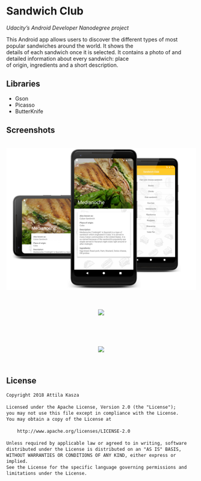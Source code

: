 # Sandwich Club

*Udacity’s Android Developer Nanodegree project* <br/>

This Android app allows users to discover the different types of most popular sandwiches around the world. It shows the <br/>
details of each sandwich once it is selected. It contains a photo of and detailed information about every sandwich: place <br/>
of origin, ingredients and a short description.

## Libraries

- Gson
- Picasso
- ButterKnife

## Screenshots

<br/>
<img src="screenshots/screenshots.png">
<br/>
<br/>
<br/>
<p align="center">
  <img src="screenshots/gif_land.gif">
</p>
<br/>
<br/>
<br/> 
<p align="center">
  <img src="screenshots/gif_port.gif">
</p>
<br/> 

## License

    Copyright 2018 Attila Kasza

    Licensed under the Apache License, Version 2.0 (the "License");
    you may not use this file except in compliance with the License.
    You may obtain a copy of the License at

        http://www.apache.org/licenses/LICENSE-2.0

    Unless required by applicable law or agreed to in writing, software
    distributed under the License is distributed on an "AS IS" BASIS,
    WITHOUT WARRANTIES OR CONDITIONS OF ANY KIND, either express or implied.
    See the License for the specific language governing permissions and
    limitations under the License.
